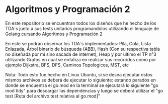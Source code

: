 # Algoritmos y Programación 2
En este repositorio se encuentran todos los diseños que he hecho de los TDA´s junto a sus tests unitarios programandolos utilizando el lenguaje de Golang cursando Algoritmos y Programación 2

En este se podrán observar los TDA´s implementados: Pila, Cola, Lista Enlazada, Árbol binario de búsqueda (ABB), Hash (Con su respectiva tabla no diseñada por mí sino sacada de internet), Heap y por ultimo el TP n°3 utilizando Grafos en cual se enfatiza en realizar sus recorridos como por ejemplo Dijkstra, BFS, DFS, Caminos Topologicos, MST, etc

Nota: Todo esto fue hecho en Linux Ubuntu, si se desea ejecutar estos mismos archivos se deberá de ejecutar lo siguiente:
estando parados en donde se encuentra el go.mod en la terminal se ejecutará lo siguiente "go mod tidy" para descargar las dependencias y luego se deberá utilizar el "go test [Ruta del archivo test relativa al go.mod]"
